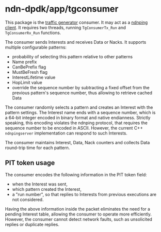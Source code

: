 # ndn-dpdk/app/tgconsumer

This package is the [traffic generator](../tg) consumer.
It may act as a [ndnping client](https://github.com/named-data/ndn-tools/blob/ndn-tools-0.7.1/tools/ping/README.md#ndnping-protocol).
It requires two threads, running `TgConsumerTx_Run` and `TgConsumerRx_Run` functions.

The consumer sends Interests and receives Data or Nacks.
It supports multiple configurable patterns:

* probability of selecting this pattern relative to other patterns
* Name prefix
* CanBePrefix flag
* MustBeFresh flag
* InterestLifetime value
* HopLimit value
* override the sequence number by subtracting a fixed offset from the previous pattern's sequence number, thus allowing to retrieve cached Data

The consumer randomly selects a pattern and creates an Interest with the pattern settings.
The Interest name ends with a sequence number, which is a 64-bit integer encoded in binary format and native endianness.
Strictly speaking, this encoding violates the ndnping protocol, that requires the sequence number to be encoded in ASCII.
However, the current C++ `ndnpingserver` implementation can respond to such Interests.

The consumer maintains Interest, Data, Nack counters and collects Data round-trip time for each pattern.

## PIT token usage

The consumer encodes the following information in the PIT token field:

* when the Interest was sent,
* which pattern created the Interest,
* a "run number", so that replies to Interests from previous executions are not considered.

Having the above information inside the packet eliminates the need for a pending Interest table, allowing the consumer to operate more efficiently.
However, the consumer cannot detect network faults, such as unsolicited replies or duplicate replies.
